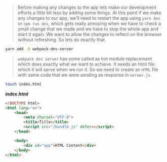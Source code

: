 > Before making any changes to the app lets make our development efforts  a little bit less by
> adding some things. At this point if we make any changes to our app, we'll need to restart the app
> using `yarn dev` or `npm run dev`, which gets really annoying when we have to check a small change
> that we made and we have to stop the whole app and start it again. We want to allow the changes to
> reflect on the browser without refreshing. So lets do exactly that.

```sh
yarn add -D webpack-dev-server
```

> `webpack dev server` has some called as hot module replacement which does exactly what we want
> to achieve. It needs an html file which it will serve when we run it. So we need to create an
> `HTML` file with same code that we were sending as response in `server.js`.

```sh
touch index.html
```

***index.html***

```html
<!DOCTYPE html>
<html lang="en">
    <head>
        <meta charset="UTF-8">
        <title>Title</title>
        <script src="/bundle.js" defer></script>
    </head>

    <body>
        <div id="app">HTML Content</div>
    </body>
</html>
```